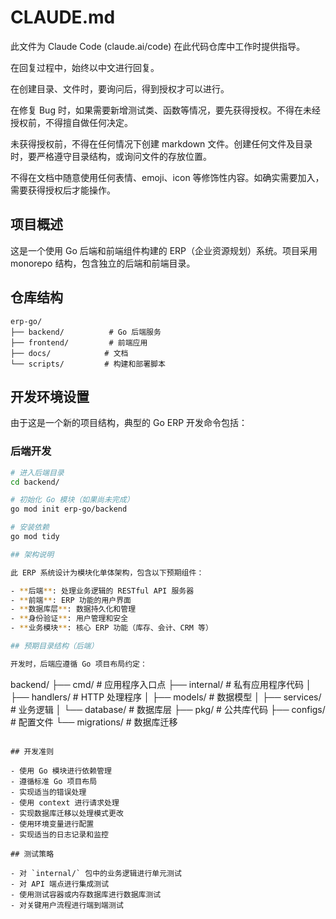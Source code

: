 # CLAUDE.md

此文件为 Claude Code (claude.ai/code) 在此代码仓库中工作时提供指导。

在回复过程中，始终以中文进行回复。

在创建目录、文件时，要询问后，得到授权才可以进行。

在修复 Bug 时，如果需要新增测试类、函数等情况，要先获得授权。不得在未经授权前，不得擅自做任何决定。

未获得授权前，不得在任何情况下创建 markdown 文件。创建任何文件及目录时，要严格遵守目录结构，或询问文件的存放位置。

不得在文档中随意使用任何表情、emoji、icon 等修饰性内容。如确实需要加入，需要获得授权后才能操作。

## 项目概述

这是一个使用 Go 后端和前端组件构建的 ERP（企业资源规划）系统。项目采用 monorepo 结构，包含独立的后端和前端目录。

## 仓库结构

```
erp-go/
├── backend/          # Go 后端服务
├── frontend/         # 前端应用
├── docs/            # 文档
└── scripts/         # 构建和部署脚本
```

## 开发环境设置

由于这是一个新的项目结构，典型的 Go ERP 开发命令包括：

### 后端开发
```bash
# 进入后端目录
cd backend/

# 初始化 Go 模块（如果尚未完成）
go mod init erp-go/backend

# 安装依赖
go mod tidy

## 架构说明

此 ERP 系统设计为模块化单体架构，包含以下预期组件：

- **后端**: 处理业务逻辑的 RESTful API 服务器
- **前端**: ERP 功能的用户界面
- **数据库层**: 数据持久化和管理
- **身份验证**: 用户管理和安全
- **业务模块**: 核心 ERP 功能（库存、会计、CRM 等）

## 预期目录结构（后端）

开发时，后端应遵循 Go 项目布局约定：

```
backend/
├── cmd/             # 应用程序入口点
├── internal/        # 私有应用程序代码
│   ├── handlers/    # HTTP 处理程序
│   ├── models/      # 数据模型
│   ├── services/    # 业务逻辑
│   └── database/    # 数据库层
├── pkg/             # 公共库代码
├── configs/         # 配置文件
└── migrations/      # 数据库迁移
```

## 开发准则

- 使用 Go 模块进行依赖管理
- 遵循标准 Go 项目布局
- 实现适当的错误处理
- 使用 context 进行请求处理
- 实现数据库迁移以处理模式更改
- 使用环境变量进行配置
- 实现适当的日志记录和监控

## 测试策略

- 对 `internal/` 包中的业务逻辑进行单元测试
- 对 API 端点进行集成测试
- 使用测试容器或内存数据库进行数据库测试
- 对关键用户流程进行端到端测试